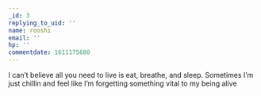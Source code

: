 ```yaml
---
_id: 3
replying_to_uid: ''
name: rooshi
email: ''
hp: ''
commentdate: 1611175680
---
```

I can’t believe all you need to live is eat, breathe, and sleep. Sometimes I’m just chillin and feel like I’m forgetting something vital to my being alive